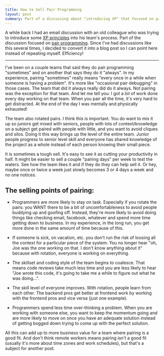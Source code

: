 ```yaml
---
title: How to Sell Pair Programming
layout: post
summary: Part of a discussing about "introducing XP" that focused on pairing
---
```


A while back I had an email discussion with an old colleague who was trying to
introduce some [XP principles](http://www.extremeprogramming.org/) into his
team's process. Part of the discussion focused on
[pair programming](http://www.extremeprogramming.org/rules/pair.html). Since
I've had discussions like this several times, I decided to convert it into a
blog post so I can point here instead of repeating myself. Efficiency!

---

I've been on a couple teams that said they do pair programming "sometimes" and
on another that says they do it "always". In my experience, pairing "sometimes"
really means "every once in a while when someone is having a problem". It's
more like "occasional pair debugging" in those cases. The team that did it
always really did do it always. Not pairing was the exception for that team.
And let me tell you: I got a *lot* of work done every day working on that team.
When you pair all the time, it's very hard to get distracted. At the end of the
day I was mentally and physically exhausted!

The team also rotated pairs. I think this is important. You do want to
mix it up so juniors get mixed with seniors, people with lots of
context/knowledge on a subject get paired with people with little, and
you want to avoid cliques and silos. Doing it this way brings up the
level of the entire team. Junior people progress to senior level skill
and everyone has shared knowledge of the project as a whole instead of
each person knowing their small piece.

It is sometimes a tough sell. It's easy to see it as
cutting your productivity in half. It might be easier to sell a couple "pairing
days" per week to test the waters. See how the team likes it and if they do
they can help sell it. Or hey, maybe once or twice a week just slowly becomes 3
or 4 days a week and no one notices.

## The selling points of pairing:

* Programmers are more likely to stay on task. Especially if you
rotate the pairs: you WANT there to be a bit of uncomfortableness to
avoid people buddying up and goofing off. Instead, they're more likely
to avoid doing things like checking email, facebook, whatever and
spend more time getting down to business. In my experience, in the
long run, you get more done in the same amount of time because of
this.

* If someone is sick, on vacation, etc. you don't run the risk of
loosing all the context for a particular piece of the system. You no
longer hear "oh, Joe was the one working on that. I don't know
anything about it" because with rotation, everyone is working on
everything.

* The skillset and coding style of the team begins to coalesce. That
means code reviews take much less time and you are less likely to hear
"Joe wrote this code, it's going to take me a while to figure out what
he was doing...".

* The skill level of everyone improves. With rotation, people learn
from each other. The backend pros get better at frontend work by
working with the frontend pros and vice versa (just one example).

* Programmers spend less time over-thinking a problem. When you are working
with someone else, you want to keep the momentum going and are more likely to
move on once you have an adequate solution instead of getting bogged down
trying to come up with the perfect solution.

All this can add up to more business value for a team where pairing is a good
fit. And don't think remote workers means pairing isn't a good fit (usually
it's more about time zones and work schedules), but that's a subject for
another post.
